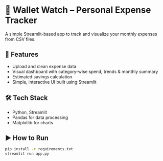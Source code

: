 # 💼 Wallet Watch – Personal Expense Tracker

A simple Streamlit-based app to track and visualize your monthly expenses from CSV files.

## 🚀 Features
- Upload and clean expense data
- Visual dashboard with category-wise spend, trends & monthly summary
- Estimated savings calculation
- Simple, interactive UI built using Streamlit

## 🛠️ Tech Stack
- Python, Streamlit
- Pandas for data processing
- Matplotlib for charts

## ▶️ How to Run

```bash
pip install -r requirements.txt
streamlit run app.py
